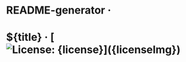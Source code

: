 README-generator &middot; 
========================


${title} &middot; [![License: ${license}](${licenseImg})](${licenseLink})
========================
